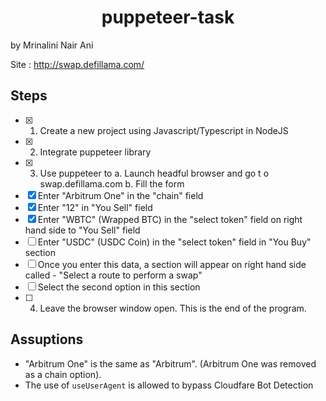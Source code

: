 # **<div align="center">puppeteer-task</div>**  
 by Mrinalini Nair Ani

Site : http://swap.defillama.com/

## Steps 
- [x] 1. Create a new project using Javascript/Typescript in NodeJS
- [x] 2. Integrate puppeteer library
- [x] 3. Use puppeteer to
a. Launch headful browser and go t o swap.defillama.com
b. Fill the form
- [x] Enter "Arbitrum One" in the "chain" field
- [x] Enter "12" in "You Sell" field
- [x] Enter "WBTC" (Wrapped BTC) in the "select token" field on right hand side to "You Sell" field
- [ ] Enter "USDC" (USDC Coin) in the "select token" field in "You Buy" section
- [ ] Once you enter this data, a section will appear on right hand side called - "Select a route to perform a swap"
- [ ] Select the second option in this section
- [ ] 4. Leave the browser window open. This is the end of the program.

## Assuptions
- "Arbitrum One" is the same as "Arbitrum". (Arbitrum One was removed as a chain option).
- The use of `useUserAgent` is allowed to bypass Cloudfare Bot Detection
